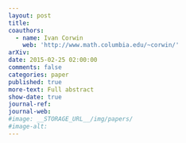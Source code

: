 ```yaml
---
layout: post
title: 
coauthors:
  - name: Ivan Corwin
    web: 'http://www.math.columbia.edu/~corwin/' 
arXiv: 
date: 2015-02-25 02:00:00
comments: false
categories: paper
published: true
more-text: Full abstract
show-date: true
journal-ref: 
journal-web: 
#image: __STORAGE_URL__/img/papers/
#image-alt: 
---
```



